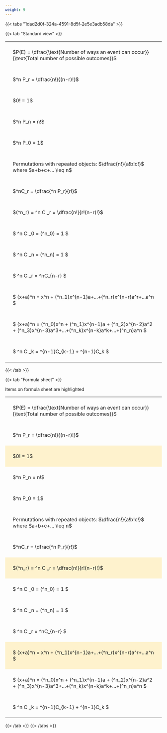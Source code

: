 ```yaml
---
weight: 9
---
```


{{< tabs "1dad2d0f-324a-4591-8d5f-2e5e3adb58da" >}}

{{< tab "Standard view" >}}

<style type="text/css">
#T_98be7 th.col_heading {
  text-align: left;
  font-size: 1em;
}
#T_98be7 td {
  text-align: left;
  font-size: 1em;
  padding: 1.5em;
}
</style>
<table id="T_98be7">
  <thead>
  </thead>
  <tbody>
    <tr>
      <td id="T_98be7_row0_col0" class="data row0 col0" >$P(E) = \dfrac{\text{Number of ways an event can occur}}{\text{Total number of possible outcomes}}$</td>
    </tr>
    <tr>
      <td id="T_98be7_row1_col0" class="data row1 col0" >$^n P_r = \dfrac{n!}{(n-r)!}$</td>
    </tr>
    <tr>
      <td id="T_98be7_row2_col0" class="data row2 col0" >$0! = 1$</td>
    </tr>
    <tr>
      <td id="T_98be7_row3_col0" class="data row3 col0" >$^n P_n = n!$</td>
    </tr>
    <tr>
      <td id="T_98be7_row4_col0" class="data row4 col0" >$^n P_0 = 1$</td>
    </tr>
    <tr>
      <td id="T_98be7_row5_col0" class="data row5 col0" >Permutations with repeated objects: $\dfrac{n!}{a!b!c!}$ where $a+b+c+... \leq n$</td>
    </tr>
    <tr>
      <td id="T_98be7_row6_col0" class="data row6 col0" >$^nC_r = \dfrac{^n P_r}{r!}$</td>
    </tr>
    <tr>
      <td id="T_98be7_row7_col0" class="data row7 col0" >$(^n_r) = ^n C _r = \dfrac{n!}{r!(n-r)!}$</td>
    </tr>
    <tr>
      <td id="T_98be7_row8_col0" class="data row8 col0" >$ ^n C _0 = (^n_0) = 1 $</td>
    </tr>
    <tr>
      <td id="T_98be7_row9_col0" class="data row9 col0" >$ ^n C _n = (^n_n) = 1 $</td>
    </tr>
    <tr>
      <td id="T_98be7_row10_col0" class="data row10 col0" >$ ^n C _r = ^nC_{n-r} $</td>
    </tr>
    <tr>
      <td id="T_98be7_row11_col0" class="data row11 col0" >$ (x+a)^n = x^n + (^n_1)x^{n-1}a+...+(^n_r)x^{n-r}a^r+...a^n    $</td>
    </tr>
    <tr>
      <td id="T_98be7_row12_col0" class="data row12 col0" >$ (x+a)^n = (^n_0)x^n + (^n_1)x^{n-1}a + (^n_2)x^{n-2}a^2 + (^n_3)x^{n-3}a^3+...+(^n_k)x^{n-k}a^k+...+(^n_n)a^n $</td>
    </tr>
    <tr>
      <td id="T_98be7_row13_col0" class="data row13 col0" >$ ^n C _k = ^{n-1}C_{k-1} + ^{n-1}C_k $</td>
    </tr>
  </tbody>
</table>
{{< /tab >}}

{{< tab "Formula sheet" >}}

Items on formula sheet are highlighted 
<br>
<style type="text/css">
#T_d94aa th.col_heading {
  text-align: left;
  font-size: 1em;
}
#T_d94aa td {
  text-align: left;
  font-size: 1em;
  padding: 1.5em;
}
#T_d94aa_row0_col0, #T_d94aa_row1_col0, #T_d94aa_row3_col0, #T_d94aa_row4_col0, #T_d94aa_row5_col0, #T_d94aa_row6_col0, #T_d94aa_row8_col0, #T_d94aa_row9_col0, #T_d94aa_row10_col0, #T_d94aa_row12_col0, #T_d94aa_row13_col0 {
  background-color: rgba(0,0,0,0);
}
#T_d94aa_row2_col0, #T_d94aa_row7_col0, #T_d94aa_row11_col0 {
  background-color: rgba(255,194,10, 0.2);
}
</style>
<table id="T_d94aa">
  <thead>
  </thead>
  <tbody>
    <tr>
      <td id="T_d94aa_row0_col0" class="data row0 col0" >$P(E) = \dfrac{\text{Number of ways an event can occur}}{\text{Total number of possible outcomes}}$</td>
    </tr>
    <tr>
      <td id="T_d94aa_row1_col0" class="data row1 col0" >$^n P_r = \dfrac{n!}{(n-r)!}$</td>
    </tr>
    <tr>
      <td id="T_d94aa_row2_col0" class="data row2 col0" >$0! = 1$</td>
    </tr>
    <tr>
      <td id="T_d94aa_row3_col0" class="data row3 col0" >$^n P_n = n!$</td>
    </tr>
    <tr>
      <td id="T_d94aa_row4_col0" class="data row4 col0" >$^n P_0 = 1$</td>
    </tr>
    <tr>
      <td id="T_d94aa_row5_col0" class="data row5 col0" >Permutations with repeated objects: $\dfrac{n!}{a!b!c!}$ where $a+b+c+... \leq n$</td>
    </tr>
    <tr>
      <td id="T_d94aa_row6_col0" class="data row6 col0" >$^nC_r = \dfrac{^n P_r}{r!}$</td>
    </tr>
    <tr>
      <td id="T_d94aa_row7_col0" class="data row7 col0" >$(^n_r) = ^n C _r = \dfrac{n!}{r!(n-r)!}$</td>
    </tr>
    <tr>
      <td id="T_d94aa_row8_col0" class="data row8 col0" >$ ^n C _0 = (^n_0) = 1 $</td>
    </tr>
    <tr>
      <td id="T_d94aa_row9_col0" class="data row9 col0" >$ ^n C _n = (^n_n) = 1 $</td>
    </tr>
    <tr>
      <td id="T_d94aa_row10_col0" class="data row10 col0" >$ ^n C _r = ^nC_{n-r} $</td>
    </tr>
    <tr>
      <td id="T_d94aa_row11_col0" class="data row11 col0" >$ (x+a)^n = x^n + (^n_1)x^{n-1}a+...+(^n_r)x^{n-r}a^r+...a^n    $</td>
    </tr>
    <tr>
      <td id="T_d94aa_row12_col0" class="data row12 col0" >$ (x+a)^n = (^n_0)x^n + (^n_1)x^{n-1}a + (^n_2)x^{n-2}a^2 + (^n_3)x^{n-3}a^3+...+(^n_k)x^{n-k}a^k+...+(^n_n)a^n $</td>
    </tr>
    <tr>
      <td id="T_d94aa_row13_col0" class="data row13 col0" >$ ^n C _k = ^{n-1}C_{k-1} + ^{n-1}C_k $</td>
    </tr>
  </tbody>
</table>
{{< /tab >}}
{{< /tabs >}}